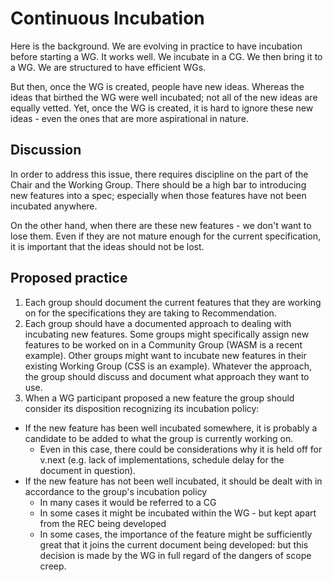 # Continuous Incubation
Here is the background. We are evolving in practice to have incubation before starting a WG. It works well. We incubate in a CG. We then bring it to a WG. We are structured to have efficient WGs.

But then, once the WG is created, people have new ideas. Whereas the ideas that birthed the WG were well incubated; not all of the new ideas are equally vetted. Yet, once the WG is created, it is hard to ignore these new
ideas - even the ones that are more aspirational in nature.

## Discussion

In order to address this issue, there requires discipline on the part of the Chair and the Working Group. There should be a high bar to introducing new features into a spec; especially when those features have not been incubated anywhere.

On the other hand, when there are these new features - we don't want to lose them. Even if they are not mature enough for the current specification, it is important that the ideas should not be lost.

## Proposed practice

1. Each group should document the current features that they are working on for the specifications they are taking to Recommendation.
1. Each group should have a documented approach to dealing with incubating new features. Some groups might specifically assign new features to be worked on in a Community Group (WASM is a recent example). Other groups might want to incubate new features in their existing Working Group (CSS is an example). Whatever the approach, the group should discuss and document what approach they want to use.
1. When a WG participant proposed a new feature the group should consider its disposition recognizing its incubation policy:

* If the new feature has been well incubated somewhere, it is probably a candidate to be added to what the group is currently working on.
  * Even in this case, there could be considerations why it is held off for v.next (e.g. lack of implementations, schedule delay for the document in question).
* If the new feature has not been well incubated, it should be dealt with in accordance to the group's incubation policy
  * In many cases it would be referred to a CG
  * In some cases it might be incubated within the WG - but kept apart from the REC being developed
  * In some cases, the importance of the feature might be sufficiently great that it joins the current document being developed: but this decision is made by the WG in full regard of the dangers of scope creep.
